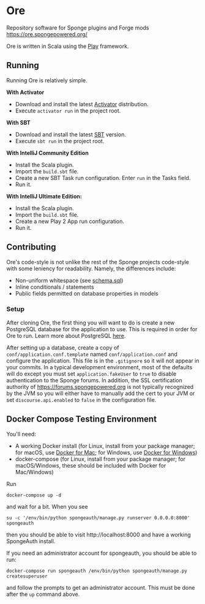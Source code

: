 Ore
===

Repository software for Sponge plugins and Forge mods https://ore.spongepowered.org/
 
Ore is written in Scala using the [Play](https://www.playframework.com/) framework.

## Running

Running Ore is relatively simple.

**With Activator**
* Download and install the latest [Activator](https://www.lightbend.com/activator/download) distribution.
* Execute `activator run` in the project root.

**With SBT**
* Download and install the latest [SBT](http://www.scala-sbt.org/download.html) version.
* Execute `sbt run` in the project root.

**With IntelliJ Community Edition**
* Install the Scala plugin.
* Import the `build.sbt` file.
* Create a new SBT Task run configuration. Enter `run` in the Tasks field.
* Run it.

**With IntelliJ Ultimate Edition:**
* Install the Scala plugin.
* Import the `build.sbt` file.
* Create a new Play 2 App run configuration.
* Run it.

## Contributing

Ore's code-style is not unlike the rest of the Sponge projects code-style with some leniency for readability.
Namely, the differences include:
* Non-uniform whitespace (see [schema.sql](app/models/db/schema.scala))
* Inline conditionals / statements
* Public fields permitted on database properties in models

### Setup

After cloning Ore, the first thing you will want to do is create a new PostgreSQL database for the application to use.
This is required in order for Ore to run. Learn more about PostgreSQL [here](https://www.postgresql.org/).

After setting up a database, create a copy of `conf/application.conf.template` named `conf/application.conf` and 
configure the application. This file is in the `.gitignore` so it will not appear in your commits. In a typical 
development environment, most of the defaults will do except you must set `application.fakeUser` to `true` to disable
authentication to the Sponge forums. In addition, the SSL certification authority of https://forums.spongepowered.org is
not typically recognized by the JVM so you will either have to manually add the cert to your JVM or set 
`discourse.api.enabled` to `false` in the configuration file.


## Docker Compose Testing Environment

You'll need:

* A working Docker install (for Linux, install from your package manager; for macOS, use [Docker for Mac](https://docs.docker.com/docker-for-mac/install/); for Windows, use [Docker for Windows](https://docs.docker.com/docker-for-windows/install/))
* docker-compose (for Linux, install from your package manager; for macOS/Windows, these should be included with Docker for Mac/Windows)

Run

```
docker-compose up -d
```

and wait for a bit. When you see

```
su -c '/env/bin/python spongeauth/manage.py runserver 0.0.0.0:8000' spongeauth
```

then you should be able to visit http://localhost:8000 and have a working SpongeAuth install.

If you need an administrator account for spongeauth, you should be able to run:

```
docker-compose run spongeauth /env/bin/python spongeauth/manage.py createsuperuser
```

and follow the prompts to get an administrator account. This must be done after the `up` command above.
